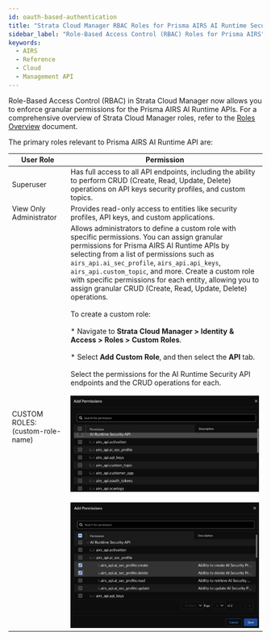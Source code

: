 ```yaml
---
id: oauth-based-authentication
title: "Strata Cloud Manager RBAC Roles for Prisma AIRS AI Runtime Security"
sidebar_label: "Role-Based Access Control (RBAC) Roles for Prisma AIRS"
keywords:
  - AIRS
  - Reference
  - Cloud
  - Management API
---
```


Role-Based Access Control (RBAC) in Strata Cloud Manager now allows you to enforce granular permissions for the Prisma AIRS AI Runtime APIs. For a comprehensive overview of Strata Cloud Manager roles, refer to the [Roles Overview](https://pan.dev/scm/docs/roles-overview/) document.

The primary roles relevant to Prisma AIRS AI Runtime API are:

| User Role | Permission |
| --- | --- |
| Superuser | Has full access to all API endpoints, including the ability to perform CRUD (Create, Read, Update, Delete) operations on API keys security profiles, and custom topics. |
| View Only Administrator | Provides read-only access to entities like security profiles, API keys, and custom applications. |
| CUSTOM ROLES: (custom-role-name) | Allows administrators to define a custom role with specific permissions. You can assign granular permissions for Prisma AIRS AI Runtime APIs by selecting from a list of permissions such as `airs_api.ai_sec_profile`, `airs_api.api_keys`, `airs_api.custom_topic`, and more. Create a custom role with specific permissions for each entity, allowing you to assign granular CRUD (Create, Read, Update, Delete) operations. <br></br> To create a custom role: <br></br> * Navigate to **Strata Cloud Manager > Identity & Access > Roles > Custom Roles**. <br></br> * Select **Add Custom Role**, and then select the **API** tab. <br></br> Select the permissions for the AI Runtime Security API endpoints and the CRUD operations for each.<br></br>![RBAC custom roles for Prisma AIRS Runtime Security](../../../../static/prisma/img/prisma-airs-custom-api-roles-permissions.png) <br></br> ![Granular permissions](../../../../static/prisma/img/prisma-airs-custom-role-granular-permissions.png)|

